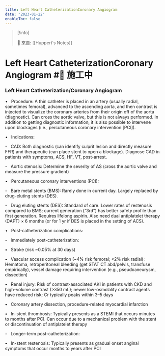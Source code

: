 ```yaml
---
title: Left Heart CatheterizationCoronary Angiogram
date: "2023-01-22"
enableToc: false
---
```


> [!info]
>
> 🌱 來自: [[Huppert's Notes]]

# Left Heart CatheterizationCoronary Angiogram #🚧 施工中

### Left Heart Catheterization/Coronary Angiogram

•   Procedure: A thin catheter is placed in an artery (usually radial, sometimes femoral), advanced to the ascending aorta, and then contrast is injected to visualize the coronary arteries from their origin off of the aorta (diagnostic). Can cross the aortic valve, but this is not always performed. In addition to getting diagnostic information, it is also possible to intervene upon blockages (i.e., percutaneous coronary intervention \[PCI\]).

•   Indications:

-   CAD: Both diagnostic (can identify culprit lesion and directly measure FFR) and therapeutic (can place stent to open a blockage). Diagnose CAD in patients with symptoms, ACS, HF, VT, post-arrest.

-   Aortic stenosis: Determine the severity of AS (cross the aortic valve and measure the pressure gradient)

•   Percutaneous coronary interventions (PCI):

-   Bare metal stents (BMS): Rarely done in current day. Largely replaced by drug-eluting stents (DES).

-   Drug eluting stents (DES): Standard of care. Lower rates of restenosis compared to BMS; current generation (“3rd”) has better safety profile than first generation. Requires lifelong aspirin. Also need dual antiplatelet therapy (DAPT) × 6 months (or for 1 yr if DES is placed in the setting of ACS).

•   Post-catheterization complications:

-   Immediately post-catheterization:

**•**   Stroke (risk ~0.05% at 30 days)

**•**   Vascular access complication (~4% risk femoral; <2% risk radial): Hematoma, retroperitoneal bleeding (get STAT CT abd/pelvis, transfuse empirically), vessel damage requiring intervention (e.g., pseudoaneurysm, dissection)

**•**   Renal injury: Risk of contrast-associated AKI in patients with CKD and high-volume contrast (>350 mL); newer low-osmolality contrast agents have reduced risk; Cr typically peaks within 3–5 days

**•**   Coronary artery dissection, procedure-related myocardial infarction

**•**   In-stent thrombosis: Typically presents as a STEMI that occurs minutes to months after PCI. Can occur due to a mechanical problem with the stent or discontinuation of antiplatelet therapy

-   Longer-term post-catheterization:

**•**   In-stent restenosis: Typically presents as gradual onset anginal symptoms that occur months to years after PCI

